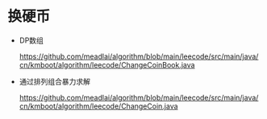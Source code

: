  # 换硬币

 - DP数组
 
    https://github.com/meadlai/algorithm/blob/main/leecode/src/main/java/cn/kmboot/algorithm/leecode/ChangeCoinBook.java
    
 - 通过排列组合暴力求解
 
    https://github.com/meadlai/algorithm/blob/main/leecode/src/main/java/cn/kmboot/algorithm/leecode/ChangeCoin.java
